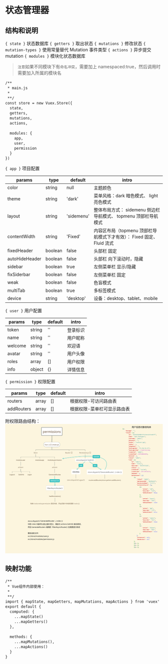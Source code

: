 # 状态管理器

## 结构和说明

`{ state }` 状态数据库
`{ getters }` 取出状态
`{ mutations }` 修改状态
`{ mutation-types }` 使用常量替代 Mutation 事件类型
`{ actions }` 异步提交 mutation
`{ modules }` 模块化状态数据库

> `注意`如果不同模块下有`命名冲突`，需要加上 namespaced:true，然后调用时需要加入所属的模块名

```es6
/**
 * main.js
 *
 **/
const store = new Vuex.Store({
  state,
  getters,
  mutations,
  actions,

  modules: {
    app,
    user,
    permission
  }
})
```

`{ app }` 项目配置

| params         | type    | default    | intro                                                                  |
| -------------- | ------- | ---------- | ---------------------------------------------------------------------- |
| color          | string  | null       | 主题颜色                                                               |
| theme          | string  | 'dark'     | 菜单风格：dark 暗色模式、 light 亮色模式                               |
| layout         | string  | 'sidemenu' | 整体布局方式： sidemenu 侧边栏导航模式、 topmenu 顶部栏导航模式        |
| contentWidth   | string  | 'Fixed'    | 内容区布局（topmenu 顶部栏导航模式下才有效）： Fixed 固定、 Fluid 流式 |
| fixedHeader    | boolean | false      | 头部栏 固定                                                            |
| autoHideHeader | boolean | false      | 头部栏 向下滚动时，隐藏                                                |
| sidebar        | boolean | true       | 左侧菜单栏 显示/隐藏                                                   |
| fixSiderbar    | boolean | false      | 左侧菜单栏 固定                                                        |
| weak           | boolean | false      | 色盲模式                                                               |
| multiTab       | boolean | true       | 多标签模式                                                             |
| device         | string  | 'desktop'  | 设备：desktop、tablet、mobile                                          |

`{ user }` 用户配置

| params  | type   | default | intro    |
| ------- | ------ | ------- | -------- |
| token   | string | ''      | 登录标识 |
| name    | string | ''      | 用户昵称 |
| welcome | string | ''      | 欢迎语   |
| avatar  | string | ''      | 用户头像 |
| roles   | array  | []      | 用户权限 |
| info    | object | {}      | 详情信息 |

`{ permission }` 权限配置

| params     | type  | default | intro                       |
| ---------- | ----- | ------- | --------------------------- |
| routers    | array | []      | 根据权限-可访问路由表       |
| addRouters | array | []      | 根据权限-菜单栏可显示路由表 |

附权限路由结构：![权限结构](./../../docs/permissions.png)

## 映射功能

```es6
/**
 * Vue组件内部使用：
 *
 **/
import { mapState, mapGetters, mapMutations, mapActions } from 'vuex'
export default {
  computed: {
    ...mapState()
    ...mapGetters()
  },

  methods: {
    ...mapMutations(),
    ...mapActions()
  }
}
```
